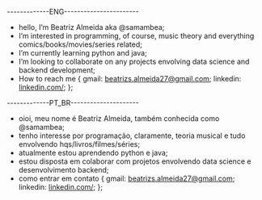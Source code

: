 -------------ENG-----------------------
- hello, I’m Beatriz Almeida aka @samambea;
- I’m interested in programming, of course, music theory and everything comics/books/movies/series related;
- I’m currently learning python and java;
- I’m looking to collaborate on any projects envolving data science and backend development;
- How to reach me {
      gmail: beatrizs.almeida27@gmail.com;
      linkedin: [linkedin.com/](https://www.linkedin.com/in/beatriz-santos-almeida27/);
};

-------------PT_BR---------------------
- oioi, meu nome é Beatriz Almeida, também conhecida como @samambea;
- tenho interesse por programação, claramente, teoria musical e tudo envolvendo hqs/livros/filmes/séries;
- atualmente estou aprendendo python e java;
- estou disposta em colaborar com projetos envolvendo data science e desenvolvimento backend;
- como entrar em contato {
      gmail: beatrizs.almeida27@gmail.com;
      linkedin: [linkedin.com/](https://www.linkedin.com/in/beatriz-santos-almeida27/);
};
